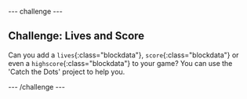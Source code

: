 --- challenge ---
## Challenge: Lives and Score
Can you add a `lives`{:class="blockdata"}, `score`{:class="blockdata"} or even a `highscore`{:class="blockdata"} to your game? You can use the 'Catch the Dots' project to help you.




--- /challenge ---
